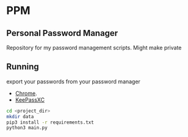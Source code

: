 # PPM
## Personal Password Manager
Repository for my password management scripts. Might make private

## Running

export your passwords from your password manager
* [Chrome](https://support.google.com/chrome/answer/95606?hl=en&co=GENIE.Platform%3DDesktop).
* [KeePassXC](https://keepassxc.org/docs/KeePassXC_UserGuide.html#_exporting_databases)

```bash
cd <project_dir>
mkdir data
pip3 install -r requirements.txt
python3 main.py
```

